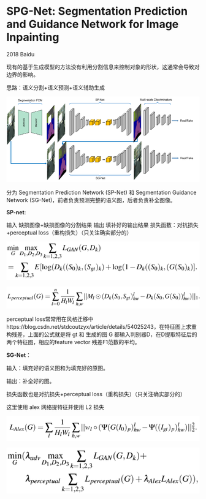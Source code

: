 # SPG-Net: Segmentation Prediction and Guidance Network for Image Inpainting

2018 Baidu

现有的基于生成模型的方法没有利用分割信息来控制对象的形状，这通常会导致对边界的影响。

思路：语义分割+语义预测+语义辅助生成

![](https://raw.githubusercontent.com/Ein027/Blog-Img/master/img/TIM%E6%88%AA%E5%9B%BE20190106151935.png)

分为 Segmentation Prediction Network (SP-Net) 和 Segmentation Guidance Network (SG-Net)，前者负责预测完整的语义图，后者负责补全图像。



**SP-net**:

输入 缺损图像+缺损图像的分割结果
输出 填补好的输出结果
损失函数：对抗损失+perceptual loss（重构损失）（只关注确实部分的）

![](https://raw.githubusercontent.com/Ein027/Blog-Img/master/img/TIM%E6%88%AA%E5%9B%BE20190106160930.png)

![](https://raw.githubusercontent.com/Ein027/Blog-Img/master/img/TIM%E6%88%AA%E5%9B%BE20190106161037.png)

perceptual loss常常用在风格迁移中https://blog.csdn.net/stdcoutzyx/article/details/54025243，在特征图上求重构残差，上面的公式就是将 gt 和 生成的图 G 都输入判别器D，在D提取特征后的两个特征图，相应的feature vector 残差F1范数的平均。



**SG-Net**：

输入：填充好的语义图和为填充好的原图。

输出：补全好的图。

损失函数也是对抗损失+perceptual loss（重构损失）（只关注确实部分的）

这里使用 alex 网络提特征并使用 L2 损失

![](https://raw.githubusercontent.com/Ein027/Blog-Img/master/img/TIM%E6%88%AA%E5%9B%BE20190106162446.png)

![](https://raw.githubusercontent.com/Ein027/Blog-Img/master/img/TIM%E6%88%AA%E5%9B%BE20190106162454.png)

